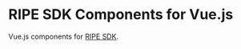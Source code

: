 # RIPE SDK Components for Vue.js

Vue.js components for [RIPE SDK](https://github.com/ripe-tech/ripe-sdk).
